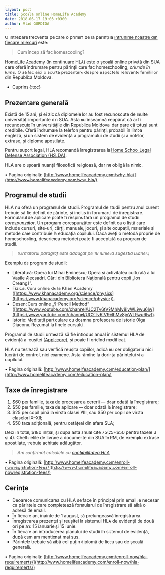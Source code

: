 ```yaml
---
layout: post
title: Școala online HomeLife Academy
date: 2018-06-17 19:03 +0300
author: Vlad GURDIGA
---
```


O întrebare frecventă pe care o primim de la părinți la [întrunirile noastre din
fiecare miercuri](https://www.facebook.com/events/173617086816852/) este:

> Cum încep să fac homescooling?

[HomeLife Academy](http://www.homelifeacademy.com/why-hla/about-us/) (în
continuare HLA) este o școală online privată din SUA care oferă îndrumare pentru
părinții care fac homeschooling, _oriunde în lume_. O să fac aici o scurtă
prezentare despre aspectele relevante familiilor din Republica Moldova.

<!-- excerpt -->

* Cuprins
{:toc}

## Prezentare generală

Există de 15 ani, și ei zic că diplomele lor au fost recunoscute de multe
universități importante din SUA. Asta nu înseamnă neapărat că ar fi recunoscute
în universitățile din Republica Moldova, dar pare că totuși sunt credibile.
Oferă îndrumare la telefon pentru părinți, probabil în limba engleză, și un
sistem de evidență a programului de studii și a notelor, extrase, și diplome
apostilate.

Pentru suport legal, HLA recomandă înregistrarea la [Home School Legal Defense
Association (HSLDA)](https://hslda.org/content/).

HLA are o ușoară nuanță filosofică religioasă, dar nu obligă la nimic.

• Pagina originală:
[http://www.homelifeacademy.com/why-hla/](http://www.homelifeacademy.com/why-hla/)

## Programul de studii

HLA nu oferă un programul de studii. Programul de studii pentru anul curent
trebuie să fie definit  de părinte, și inclus în forumarul de înregistrare.
Formularul de aplicare poate fi respins fără un programul de studii
_corespunzător_. Un program corespunzător este definit ca o listă care include
cursuri, site-uri, cărți, manuale, jocuri, și alte ocupații, materiale și metode
care contribuie la educația copilului. Dacă aveți o metodă proprie de
homeschooling, descrierea metodei poate fi acceptată ca program de studii.

> _(Următorul paragraf este adăugat pe 18 iunie la sugestia Dianei.)_

Exemplu de program de studii:
* Literatură: Opera lui Mihai Eminescu; Opera și activitatea culturală a lui
Vasile Alecsadri. Cărți din Biblioteca Națională pentru copii „Ion Creangă”.
* Fizica: Curs online de la Khan Academy
([https://www.khanacademy.org/science/physics](https://www.khanacademy.org/science/physics)).
* Desen: Curs online „5-Pencil Method”
([https://www.youtube.com/channel/UC2Tv6tV9MhMv8jvWL9wu6lw](https://www.youtube.com/channel/UC2Tv6tV9MhMv8jvWL9wu6lw)).
* Istorie: Meditații particulare cu doamna profesoara de istorie Olga Diaconu.
Rezumat la finele cursului.

Programul de studii urmează să fie introdus anual în sistemul HLA de evidență
a reușitei ([Applecore](https://www.applecoresystem.com/)), și poate fi oricînd
modificat.

HLA nu testează sau verifică reușita copiilor, adică nu cer obligatoriu nici
lucrări de control, nici examene. Asta rămîne la dorința părintelui și
a copilului.

• Pagina originală:
[http://www.homelifeacademy.com/education-plan/](http://www.homelifeacademy.com/education-plan/)

## Taxe de înregistrare

1. $60 per familie, taxa de procesare a cererii — doar odată la înregistrare;
2. $50 per familie, taxa de aplicare — doar odată la înregistrare;
3. $25 per copil pînă la vîrsta clasei VIII, sau $50 per copil de vîrsta
   claselor IX–XII;
4. $50 taxa adițională, pentru cetățeni din afara SUA;

Deci în total, $180 inițial, și după asta anual cîte $75 ($25+$50 pentru taxele
3 și 4). Cheltuielile de livrare a documente din SUA în RM, de exemplu extrase
apostilate, trebuie achitate adăugător.

> _Am confirmat calculele cu [contabilitatea HLA](billing@homelifeacademy.com)_.

• Pagina originală:
[http://www.homelifeacademy.com/enroll-nowregistration-fees/](http://www.homelifeacademy.com/enroll-nowregistration-fees/)

## Cerințe

* Deoarece comunicarea cu HLA se face în principal prin email, e necesar ca
părintele care completează formularul de înregistrare să aibă o adresă de email.
* În fiecare an, înainte de 1 august, să prelungească înregistrarea.
* Înregistrarea prezenței și reușitei în sistemul HLA de evidență de două ori pe
an: 15 ianuarie și 15 iunie.
* În fiecare an introducerea planului de studii în sistemul de evidență, după
cum am menționat mai sus.
* Părintele trebuie să aibă cel puțin diplomă de liceu sau de școală generală.

• Pagina originală:
[http://www.homelifeacademy.com/enroll-now/hla-requirements/](http://www.homelifeacademy.com/enroll-now/hla-requirements/)
